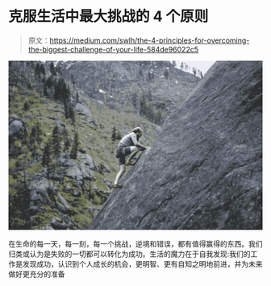 # 克服生活中最大挑战的 4 个原则

> 原文：<https://medium.com/swlh/the-4-principles-for-overcoming-the-biggest-challenge-of-your-life-584de96022c5>

![](img/76545fe48814ea5ff50430fc072868b1.png)

在生命的每一天，每一刻，每一个挑战，逆境和错误，都有值得赢得的东西。我们归类或认为是失败的一切都可以转化为成功。生活的魔力在于自我发现:我们的工作是发现成功，认识到个人成长的机会，更明智、更有自知之明地前进，并为未来做好更充分的准备
